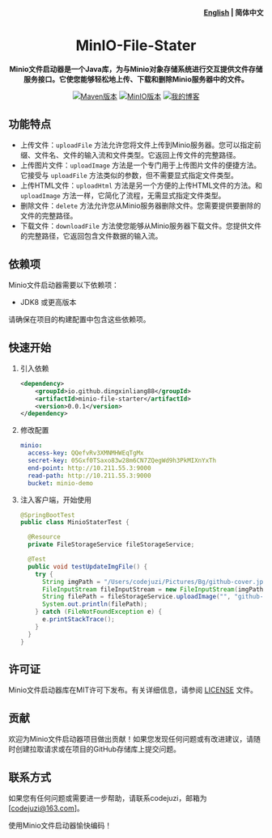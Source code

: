 <h4 align="right"><a href="./README.md">
English</a> | <strong>简体中文</strong></h4>



<h1 align="center">MinIO-File-Stater</h1>
<p align="center"><strong>Minio文件启动器是一个Java库，为与Minio对象存储系统进行交互提供文件存储服务接口。它使您能够轻松地上传、下载和删除Minio服务器中的文件。</strong></p>



<p align="center"> <a href="https://maven.apache.org/"><img src="https://img.shields.io/badge/Maven-3.8.3-blue.svg" alt="Maven版本"></a> <a href="https://min.io/"><img src="https://img.shields.io/badge/MinIO-RELEASE.8.5.2-blue.svg" alt="MinIO版本"></a> <a href="https://codejuzi.icu/"><img src="https://img.shields.io/badge/Blog-codejuzi.icu-yellowgreen.svg" alt="我的博客"></a> </p>

## 功能特点

- 上传文件：`uploadFile` 方法允许您将文件上传到Minio服务器。您可以指定前缀、文件名、文件的输入流和文件类型。它返回上传文件的完整路径。
- 上传图片文件：`uploadImage` 方法是一个专门用于上传图片文件的便捷方法。它接受与 `uploadFile` 方法类似的参数，但不需要显式指定文件类型。
- 上传HTML文件：`uploadHtml` 方法是另一个方便的上传HTML文件的方法。和 `uploadImage` 方法一样，它简化了流程，无需显式指定文件类型。
- 删除文件：`delete` 方法允许您从Minio服务器删除文件。您需要提供要删除的文件的完整路径。
- 下载文件：`downloadFile` 方法使您能够从Minio服务器下载文件。您提供文件的完整路径，它返回包含文件数据的输入流。

## 依赖项

Minio文件启动器需要以下依赖项：

- JDK8 或更高版本

请确保在项目的构建配置中包含这些依赖项。

## 快速开始

1. 引入依赖

   ```xml
   <dependency>
       <groupId>io.github.dingxinliang88</groupId>
       <artifactId>minio-file-starter</artifactId>
       <version>0.0.1</version>
   </dependency>
   ```

2. 修改配置

   ```yaml
   minio:
     access-key: QQefvRv3XMNMHWEqTgMx
     secret-key: 05Gxf0TSaxo83w28m6CN7ZQegWd9h3PkMIXnYxTh
     end-point: http://10.211.55.3:9000
     read-path: http://10.211.55.3:9000
     bucket: minio-demo
   ```

3. 注入客户端，开始使用

   ```java
   @SpringBootTest
   public class MinioStaterTest {
   
     @Resource
     private FileStorageService fileStorageService;
   
     @Test
     public void testUpdateImgFile() {
       try {
         String imgPath = "/Users/codejuzi/Pictures/Bg/github-cover.jpg";
         FileInputStream fileInputStream = new FileInputStream(imgPath);
         String filePath = fileStorageService.uploadImage("", "github-cover", fileInputStream);
         System.out.println(filePath);
       } catch (FileNotFoundException e) {
         e.printStackTrace();
       }
     }
   }
   ```

## 许可证

Minio文件启动器库在MIT许可下发布。有关详细信息，请参阅 [LICENSE](https://chatbot.theb.ai/link-to-license-file) 文件。

## 贡献

欢迎为Minio文件启动器项目做出贡献！如果您发现任何问题或有改进建议，请随时创建拉取请求或在项目的GitHub存储库上提交问题。

## 联系方式

如果您有任何问题或需要进一步帮助，请联系codejuzi，邮箱为 [codejuzi@163.com]。

使用Minio文件启动器愉快编码！